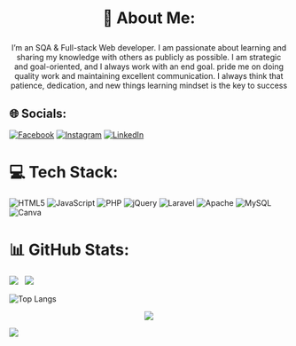 
# <p align="center">💫 About Me:</p>
 <p align="center">
I’m an SQA & Full-stack Web developer. I am passionate about learning and sharing my knowledge with others as publicly as possible. I am strategic and goal-oriented, and I always work with an end goal. pride me on doing quality work and maintaining excellent communication.  I always think that patience, dedication, and new things learning mindset is the key to success
</p>

## 🌐 Socials:
[![Facebook](https://img.shields.io/badge/Facebook-%231877F2.svg?logo=Facebook&logoColor=white)](https://facebook.com/abeer.ch.2022/) [![Instagram](https://img.shields.io/badge/Instagram-%23E4405F.svg?logo=Instagram&logoColor=white)](https://instagram.com/choudhury__abeer__) [![LinkedIn](https://img.shields.io/badge/LinkedIn-%230077B5.svg?logo=linkedin&logoColor=white)](https://linkedin.com/in/al-amin-/) 

# 💻 Tech Stack:
![HTML5](https://img.shields.io/badge/html5-%23E34F26.svg?style=for-the-badge&logo=html5&logoColor=white) ![JavaScript](https://img.shields.io/badge/javascript-%23323330.svg?style=for-the-badge&logo=javascript&logoColor=%23F7DF1E) ![PHP](https://img.shields.io/badge/php-%23777BB4.svg?style=for-the-badge&logo=php&logoColor=white) ![jQuery](https://img.shields.io/badge/jquery-%230769AD.svg?style=for-the-badge&logo=jquery&logoColor=white) ![Laravel](https://img.shields.io/badge/laravel-%23FF2D20.svg?style=for-the-badge&logo=laravel&logoColor=white) ![Apache](https://img.shields.io/badge/apache-%23D42029.svg?style=for-the-badge&logo=apache&logoColor=white) ![MySQL](https://img.shields.io/badge/mysql-%2300f.svg?style=for-the-badge&logo=mysql&logoColor=white) ![Canva](https://img.shields.io/badge/Canva-%2300C4CC.svg?style=for-the-badge&logo=Canva&logoColor=white)
# 📊 GitHub Stats:
![](https://github-readme-stats.vercel.app/api?username=alamin622&theme=gruvbox&hide_border=false&include_all_commits=false&count_private=true) &nbsp;
![](https://github-readme-streak-stats.herokuapp.com/?user=alamin622&theme=gruvbox&hide_border=false)<br/>

![Top Langs](https://github-readme-stats.vercel.app/api/top-langs/?username=alamin622&theme=gruvbox&langs_count=20)

<p align = "center">
  
  <a href="https://github.com/alamin622/github-readme-activity-graph">
    <img src="https://activity-graph.herokuapp.com/graph?username=alamin622&theme=react-dark&hide_border=true">
  </a>
</p>

[![](https://visitcount.itsvg.in/api?id=alamin622&icon=0&color=0)](https://visitcount.itsvg.in)
